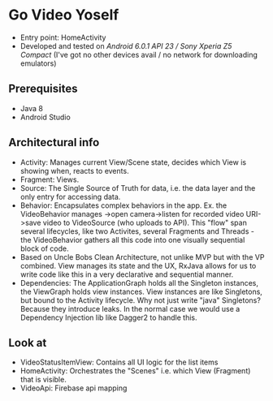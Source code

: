 # Go Video Yoself
* Entry point: HomeActivity
* Developed and tested on _Android 6.0.1 API 23 / Sony Xperia Z5 Compact_ (I've got no other devices avail / no network for downloading emulators)
## Prerequisites
* Java 8
* Android Studio

## Architectural info
* Activity: Manages current View/Scene state, decides which View is showing when, reacts to events.
* Fragment: Views.
* Source: The Single Source of Truth for data, i.e. the data layer and the only entry for accessing data.
* Behavior: Encapsulates complex behaviors in the app. Ex. the VideoBehavior manages ->open camera->listen for recorded video URI->save video to VideoSource (who uploads to API). This "flow" span several lifecycles, like two Activites, several Fragments and Threads - the VideoBehavior gathers all this code into one visually sequential block of code.
* Based on Uncle Bobs Clean Architecture, not unlike MVP but with the VP combined. View manages its state and the UX, RxJava allows for us to write code like this in a very declarative and sequential manner. 
* Dependencies: The ApplicationGraph holds all the Singleton instances, the ViewGraph holds view instances. View instances are like Singletons, but bound to the Activity lifecycle. Why not just write "java" Singletons? Because they introduce leaks. In the normal case we would use a Dependency Injection lib like Dagger2 to handle this.

## Look at
* VideoStatusItemView: Contains all UI logic for the list items
* HomeActivity: Orchestrates the "Scenes" i.e. which View (Fragment) that is visible.
* VideoApi: Firebase api mapping
